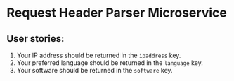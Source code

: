 # Request Header Parser Microservice

## User stories:

1. Your IP address should be returned in the `ipaddress` key.
1. Your preferred language should be returned in the `language` key.
1. Your software should be returned in the `software` key.
